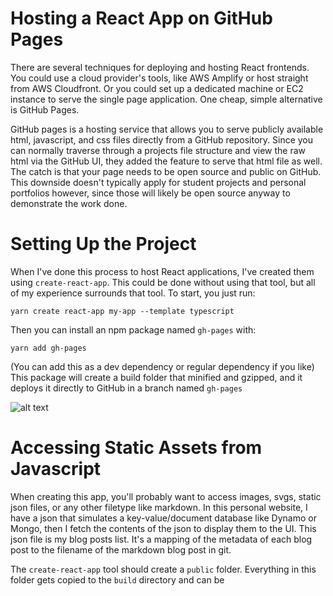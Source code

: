 # Hosting a React App on GitHub Pages
There are several techniques for deploying and hosting React frontends. You could use a cloud provider's tools, like AWS Amplify or host straight from AWS Cloudfront. Or you could set up a dedicated machine or EC2 instance to serve the single page application. One cheap, simple alternative is GitHub Pages.

GitHub pages is a hosting service that allows you to serve publicly available html, javascript, and css files directly from a GitHub repository. Since you can normally traverse through a projects file structure and view the raw html via the GitHub UI, they added the feature to serve that html file as well. The catch is that your page needs to be open source and public on GitHub. This downside doesn't typically apply for student projects and personal portfolios however, since those will likely be open source anyway to demonstrate the work done. 

# Setting Up the Project
When I've done this process to host React applications, I've created them using `create-react-app`. This could be done without using that tool, but all of my experience surrounds that tool. To start, you just run:

`yarn create react-app my-app --template typescript`

Then you can install an npm package named `gh-pages` with:

`yarn add gh-pages`

(You can add this as a dev dependency or regular dependency if you like) This package will create a build folder that minified and gzipped, and it deploys it directly to GitHub in a branch named `gh-pages`

![alt text](portfolio/images/blog-post-content/gh-pages.png "Title")

# Accessing Static Assets from Javascript
When creating this app, you'll probably want to access images, svgs, static json files, or any other filetype like markdown. In this personal website, I have a json that simulates a key-value/document database like Dynamo or Mongo, then I fetch the contents of the json to display them to the UI. This json file is my blog posts list. It's a mapping of the metadata of each blog post to the filename of the markdown blog post in git.

The `create-react-app` tool should create a `public` folder. Everything in this folder gets copied to the `build` directory and can be

